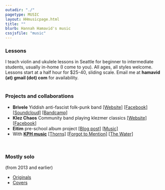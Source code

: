 ```yaml
---
outadir: "./"
pagetype: MUSIC
layout: HHmusicpage.html
title: ""
blurb: Hannah Hamavid's music
cssjsfile: "music"
---
```

</nav>
</header>

<!-- Main content -->
<div class='container' id='sections'>
<h3>Lessons</h3>
<div>
I teach violin and ukulele lessons in Seattle for beginner to intermediate students, usually in-home (I come to you). All ages, all styles welcome. Lessons start at a half hour for $25-40, sliding scale. Email me at <span id="email" class="text-teal" style="font-weight:bold;">hamavid (at) gmail (dot) com</span> for availability. 
</div>
<br>
<h3>Projects and collaborations</h3>
<div>
<ul>
<li><b>Brivele</b> Yiddish anti-fascist folk-punk band <a href='https://www.brivele.com/'>[Website]</a> <a href='https://www.facebook.com/brivele'>[Facebook]</a> <a href='https://www.soundcloud.com/brivele'>[Soundcloud]</a> <a href='https://brivele.bandcamp.com'>[Bandcamp]</a></li>
<li><b>Klez Chaos</b> Community band playing klezmer classics <a href='http://www.seattleklezmer.com/klez-chaos/'>[Website]</a> [<a href='https://www.facebook.com/KlezChaos-295403580496777/'>Facebook</a>]</li>
<li><b>Eitim</b> pre-school album project <a href='https://eitimclass.wordpress.com/2017/06/20/ow-eitim-become-song-writers/'>[Blog post]</a> <a href='https://owtunes.bandcamp.com/'>[Music]</a></li>
<li>With <b><a href='https://www.patreon.com/kph'>KPH music</a></b> <a href='https://www.patreon.com/posts/free-post-thorns-9378025'>[Thorns]</a> <a href='https://www.patreon.com/posts/forgot-to-video-7385468'>[Forgot to Mention]</a> <a href='https://www.patreon.com/posts/water-cover-by-6891317'>[The Water]</a></li>
</ul>
</div>
<br>
<h3>Mostly solo</h3>
<span>(from 2013 and earlier)</span>
<div>
<ul>
<li><a href='http://soundcloud.com/hamavid'>Originals</a></li>
<li><a href='http://soundcloud.com/coverspace'>Covers</a></li>
</ul>
</div>


</div>